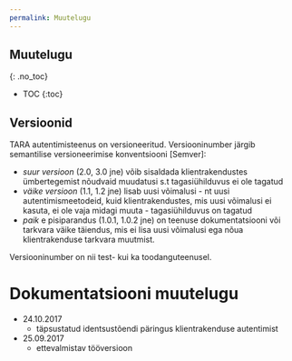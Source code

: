 ```yaml
---
permalink: Muutelugu
---
```


## Muutelugu
{: .no_toc}

- TOC
{:toc}

## Versioonid

TARA autentimisteenus on versioneeritud. Versiooninumber järgib semantilise versioneerimise konventsiooni [Semver]:
- _suur versioon_ (2.0, 3.0 jne) võib sisaldada klientrakendustes ümbertegemist nõudvaid muudatusi s.t tagasiühilduvus ei ole tagatud
- _väike versioon_ (1.1, 1.2 jne) lisab uusi võimalusi - nt uusi autentimismeetodeid, kuid klientrakendustes, mis uusi võimalusi ei kasuta, ei ole vaja midagi muuta - tagasiühilduvus on tagatud
- _paik_ e pisiparandus (1.0.1, 1.0.2 jne) on teenuse dokumentatsiooni või tarkvara väike täiendus, mis ei lisa uusi võimalusi ega nõua klientrakenduse tarkvara muutmist.

Versiooninumber on nii test- kui ka toodanguteenusel.

# Dokumentatsiooni muutelugu

- 24.10.2017
  - täpsustatud identsustõendi päringus klientrakenduse autentimist
- 25.09.2017
  - ettevalmistav tööversioon
